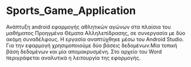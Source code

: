 # Sports_Game_Application
Ανάπτυξη android εφαρμογής αθλητικών αγώνων στα πλαίσια του μαθήματος Προηγμένα Θέματα Αλληλεπίδρασης, σε συνεργασία με δύο ακόμη συναδέλφους.
Η εργασία αναπτύχθηκε μέσω του Android Studio.
Για την εφαρμογή χρησιμοποιούμε δύο βάσεις δεδομένων.Μία τοπική βάση δεδομένων και μία απομακρυσμένη.
Στο αρχείο του Word περιγράφεται αναλυτικά η λειτουργία της εφαρμογής.
